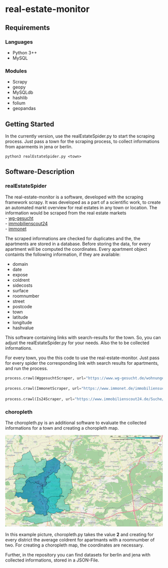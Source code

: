 # real-estate-monitor
## Requirements

### Languages
- Python 3++
- MySQL 

### Modules
- Scrapy
- geopy
- MySQLdb
- hashlib
- folium
- geopandas

## Getting Started
In the currently version, use the realEstateSpider.py to start the scraping process. Just pass a town for the scraping process, to collect informations from aparments in jena or berlin. 

 ```
 python3 realEstateSpider.py <town>
 ```
 ## Software-Description
 ### realEstateSpider
 The real-estate-monitor is a software, developed with the scraping framework scrapy. It was developed as a part of a scientific work, to create an automated markt overview for real estates in any town or location. The information would be scraped from the real estate markets  
    - [wg-gesucht](https://www.wg-gesucht.de)\
    - [immobilienscout24](https://www.immobilienscout24.de)\
    - [immonet](https://www.immonet.de)

The scraped informations are checked for duplicates and the, the apartments are stored in a database. Before storing the data, for every apartment will be computed the coordinates. 
Every apartment object containts the following information, if they are available:
- domain
- date
- expose
- coldrent
- sidecosts
- surface
- roomnumber
- street
- postcode
- town
- latitude
- longitude
- hashvalue

This software containing links with search-results for the town. So, you can adjust the realEstateSpider.py for your needs. Also the to be collected informations.

For every town, you the this code to use the real-estate-monitor. Just pass for every spider the corresponding link with search results for apartments, and run the process.

```python
process.crawl(WggesuchtScraper, url="https://www.wg-gesucht.de/wohnungen-in-Jena.66.2.1.0.html?offer_filter=1&city_id=66&noDeact=1&categories%5B%5D=2&rent_types%5B%5D=0", town = tn)

process.crawl(ImmonetScraper, url="https://www.immonet.de/immobiliensuche/sel.do?&sortby=0&suchart=1&objecttype=1&marketingtype=2&parentcat=1&city=111924&locationname=Jena", town = tn)

process.crawl(Is24Scraper, url="https://www.immobilienscout24.de/Suche/de/thueringen/jena/wohnung-mieten", town = tn)
```

### choropleth
The choropleth.py is an additional software to evaluate the collected informations for a town and creating a choropleth map.

![alt text](choropleth.png "choropleth map for jena")

In this example picture, choropleth.py takes the value **2** and creating for every district the average coldrent for apartmants with a roomnumber of two. For creating a choropleth map, the coordinates are necessary.

Further, in the repository you can find datasets for berlin and jena with collected informations, stored in a JSON-File.
